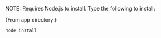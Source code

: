 NOTE: Requires Node.js to install. Type the following to install:

(From app directory:)

```
node install
```
